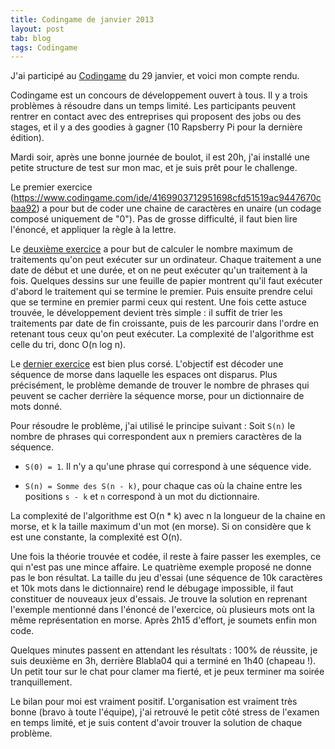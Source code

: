 ```yaml
---
title: Codingame de janvier 2013
layout: post
tab: blog
tags: Codingame
---        
```





J'ai participé au [Codingame](http://www.codingame.com/) du 29 janvier, et voici mon compte rendu.

Codingame est un concours de développement ouvert à tous. Il y a trois problèmes à résoudre dans un temps limité. Les participants peuvent rentrer en contact avec des entreprises qui proposent des jobs ou des stages, et il y a des goodies à gagner (10 Rapsberry Pi pour la dernière édition).

Mardi soir, après une bonne journée de boulot, il est 20h, j'ai installé une petite structure de test sur mon mac, et je suis prêt pour le challenge.

Le premier exercice (https://www.codingame.com/ide/4169903712951698cfd51519ac9447670cbaa92) a pour but de coder une chaine de caractères en unaire (un codage composé uniquement de "0"). Pas de grosse difficulté, il faut bien lire l'énoncé, et appliquer la règle à la lettre.

Le [deuxième exercice](https://www.codingame.com/ide/6967470f987625e99ba05d8ab0444495a671cd) a pour but de calculer le nombre maximum de traitements qu'on peut exécuter sur un ordinateur. Chaque traitement a une date de début et une durée, et on ne peut exécuter qu'un traitement à la fois. 
Quelques dessins sur une feuille de papier montrent qu'il faut exécuter d'abord le traitement qui se termine le premier. Puis ensuite prendre celui que se termine en premier parmi ceux qui restent. Une fois cette astuce trouvée, le développement devient très simple : il suffit de trier les traitements par date de fin croissante, puis de les parcourir dans l'ordre en retenant tous ceux qu'on peut exécuter. La complexité de l'algorithme est celle du tri, donc O(n log n).

Le [dernier exercice](https://www.codingame.com/ide/3964093eaa4c1648cc8745fcd9c9d06c3885fa) est bien plus corsé. L'objectif est décoder une séquence de morse dans laquelle les espaces ont disparus. Plus précisément, le problème demande de trouver le nombre de phrases qui peuvent se cacher derrière la séquence morse, pour un dictionnaire de mots donné.

Pour résoudre le problème, j'ai utilisé le principe suivant :
Soit `S(n)` le nombre de phrases qui correspondent aux n premiers caractères de la séquence.

- `S(0) = 1`. Il n'y a qu'une phrase qui correspond à une séquence vide.

- `S(n) = Somme des S(n - k)`, pour chaque cas où la chaine entre les positions `s - k` et `n` correspond à un mot du dictionnaire.

La complexité de l'algorithme est O(n * k) avec n la longueur de la chaine en morse, et k la taille maximum d'un mot (en morse). Si on considère que k est une constante, la complexité est O(n).

Une fois la théorie trouvée et codée, il reste à faire passer les exemples, ce qui n'est pas une mince affaire. Le quatrième exemple proposé ne donne pas le bon résultat. La taille du jeu d'essai (une séquence de 10k caractères et 10k mots dans le dictionnaire) rend le débugage impossible, il faut constituer de nouveaux jeux d'essais. Je trouve la solution en reprenant l'exemple mentionné dans l'énoncé de l'exercice, où plusieurs mots ont la même représentation en morse. Après 2h15 d'effort, je soumets enfin mon code.


Quelques minutes passent en attendant les résultats : 100% de réussite, je suis deuxième en 3h, derrière Blabla04 qui a terminé en 1h40 (chapeau !). Un petit tour sur le chat pour clamer ma fierté, et je peux terminer ma soirée tranquillement.

Le bilan pour moi est vraiment positif. L'organisation est vraiment très bonne (bravo à toute l'équipe), j'ai retrouvé le petit côté stress de l'examen en temps limité, et je suis content d'avoir trouver la solution de chaque problème. 


